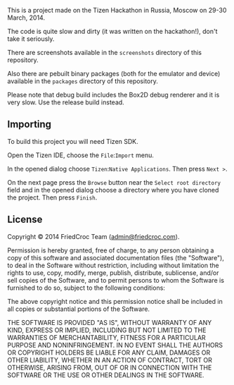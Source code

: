 
This is a project made on the Tizen Hackathon in Russia, Moscow on
29-30 March, 2014.

The code is quite slow and dirty (it was written on the hackathon!),
don't take it seriously.

There are screenshots available in the `screenshots` directory of this
repository.

Also there are pebuilt binary packages (both for the emulator and device)
available in the `packages` directory of this repository.

Please note that debug build includes the Box2D debug renderer and it
is very slow. Use the release build instead.

Importing
---------

To build this project you will need Tizen SDK.

Open the Tizen IDE, choose the `File`:`Import` menu.

In the opened dialog choose `Tizen`:`Native Applications`. Then press `Next >`.

On the next page press the `Browse` button near the `Select root directory` field
and in the opened dialog choose a directory where you have cloned the project.
Then press `Finish`.

License
-------

Copyright © 2014 FriedCroc Team (admin@friedcroc.com).

Permission is hereby granted, free of charge, to any person obtaining a copy
of this software and associated documentation files (the "Software"), to deal
in the Software without restriction, including without limitation the rights
to use, copy, modify, merge, publish, distribute, sublicense, and/or sell
copies of the Software, and to permit persons to whom the Software is
furnished to do so, subject to the following conditions:

The above copyright notice and this permission notice shall be included in
all copies or substantial portions of the Software.

THE SOFTWARE IS PROVIDED "AS IS", WITHOUT WARRANTY OF ANY KIND, EXPRESS OR
IMPLIED, INCLUDING BUT NOT LIMITED TO THE WARRANTIES OF MERCHANTABILITY,
FITNESS FOR A PARTICULAR PURPOSE AND NONINFRINGEMENT. IN NO EVENT SHALL THE
AUTHORS OR COPYRIGHT HOLDERS BE LIABLE FOR ANY CLAIM, DAMAGES OR OTHER
LIABILITY, WHETHER IN AN ACTION OF CONTRACT, TORT OR OTHERWISE, ARISING FROM,
OUT OF OR IN CONNECTION WITH THE SOFTWARE OR THE USE OR OTHER DEALINGS IN
THE SOFTWARE.
